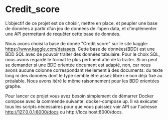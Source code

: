 # Credit_score
L’objectif de ce projet est de choisir, mettre en place, et peupler une base de données à partir d’un jeu de données de l’open data, et d’implémenter une API permettant de requêter cette base de données.

Nous avons choisi la base de donée "Credit score" sur le site kaggle: https://www.kaggle.com/datasets.
Cette base de données(BDD) est une BDD SQL avec de pouvoir traiter des données tabulaire. Pour le choix SQL, nous avons regardé le format le plus pertinent afin de la traiter. Si on peut se demander si une BDD orientée document est adapté, non, car nous avons aucune colonne correspondant réellement à des documents: du texte long ni des données dont le type semble être assez libre i.e non déjà fixé au préalable. Nous avons itéré le même raisonnement pour les BDD orientées graphe. 

Pour lancer ce projet vous avez besoin simplement de démarrer Docker compose avec la commende suivante: docker-compose up.
Il va exécuter tous les scripts nécessaires pour que vous puissiez voir API sur l'adresse http://127.0.0.1:8000/docs ou http://localhost:8000/docs.
